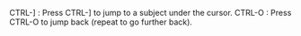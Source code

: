 CTRL-] : Press  CTRL-]  to jump to a subject under the cursor.
CTRL-O : Press  CTRL-O  to jump back (repeat to go further back).

